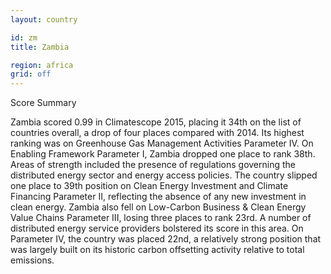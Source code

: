 ```yaml
---
layout: country

id: zm
title: Zambia

region: africa
grid: off
---
```

Score Summary

Zambia scored 0.99 in Climatescope 2015, placing it 34th on the list of countries overall, a drop of four places compared with 2014. Its highest ranking was on Greenhouse Gas Management Activities Parameter IV. 
On Enabling Framework Parameter I, Zambia dropped one place to rank 38th. Areas of strength included the presence of regulations governing the distributed energy sector and energy access policies.
The country slipped one place to 39th position on Clean Energy Investment and Climate Financing Parameter II, reflecting the absence of any new investment in clean energy. 
Zambia also fell on Low-Carbon Business & Clean Energy Value Chains Parameter III, losing three places to rank 23rd. A number of distributed energy service providers bolstered its score in this area.
On Parameter IV, the country was placed 22nd, a relatively strong position that was largely built on its historic carbon offsetting activity relative to total emissions.
